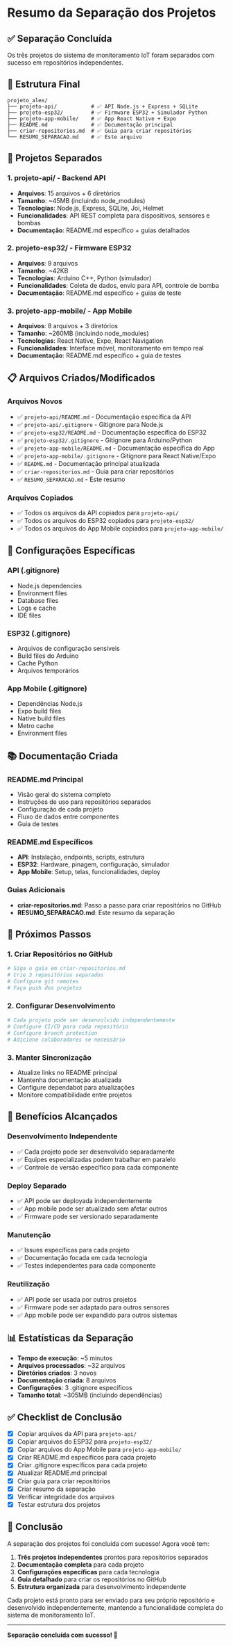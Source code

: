 # Resumo da Separação dos Projetos

## ✅ Separação Concluída

Os três projetos do sistema de monitoramento IoT foram separados com sucesso em repositórios independentes.

## 📁 Estrutura Final

```
projeto_alex/
├── projeto-api/           # ✅ API Node.js + Express + SQLite
├── projeto-esp32/         # ✅ Firmware ESP32 + Simulador Python
├── projeto-app-mobile/    # ✅ App React Native + Expo
├── README.md              # ✅ Documentação principal
├── criar-repositorios.md  # ✅ Guia para criar repositórios
└── RESUMO_SEPARACAO.md    # ✅ Este arquivo
```

## 🎯 Projetos Separados

### 1. **projeto-api/** - Backend API
- **Arquivos**: 15 arquivos + 6 diretórios
- **Tamanho**: ~45MB (incluindo node_modules)
- **Tecnologias**: Node.js, Express, SQLite, Joi, Helmet
- **Funcionalidades**: API REST completa para dispositivos, sensores e bombas
- **Documentação**: README.md específico + guias detalhados

### 2. **projeto-esp32/** - Firmware ESP32
- **Arquivos**: 9 arquivos
- **Tamanho**: ~42KB
- **Tecnologias**: Arduino C++, Python (simulador)
- **Funcionalidades**: Coleta de dados, envio para API, controle de bomba
- **Documentação**: README.md específico + guias de teste

### 3. **projeto-app-mobile/** - App Mobile
- **Arquivos**: 8 arquivos + 3 diretórios
- **Tamanho**: ~260MB (incluindo node_modules)
- **Tecnologias**: React Native, Expo, React Navigation
- **Funcionalidades**: Interface móvel, monitoramento em tempo real
- **Documentação**: README.md específico + guia de testes

## 📋 Arquivos Criados/Modificados

### Arquivos Novos
- ✅ `projeto-api/README.md` - Documentação específica da API
- ✅ `projeto-api/.gitignore` - Gitignore para Node.js
- ✅ `projeto-esp32/README.md` - Documentação específica do ESP32
- ✅ `projeto-esp32/.gitignore` - Gitignore para Arduino/Python
- ✅ `projeto-app-mobile/README.md` - Documentação específica do App
- ✅ `projeto-app-mobile/.gitignore` - Gitignore para React Native/Expo
- ✅ `README.md` - Documentação principal atualizada
- ✅ `criar-repositorios.md` - Guia para criar repositórios
- ✅ `RESUMO_SEPARACAO.md` - Este resumo

### Arquivos Copiados
- ✅ Todos os arquivos da API copiados para `projeto-api/`
- ✅ Todos os arquivos do ESP32 copiados para `projeto-esp32/`
- ✅ Todos os arquivos do App Mobile copiados para `projeto-app-mobile/`

## 🔧 Configurações Específicas

### API (.gitignore)
- Node.js dependencies
- Environment files
- Database files
- Logs e cache
- IDE files

### ESP32 (.gitignore)
- Arquivos de configuração sensíveis
- Build files do Arduino
- Cache Python
- Arquivos temporários

### App Mobile (.gitignore)
- Dependências Node.js
- Expo build files
- Native build files
- Metro cache
- Environment files

## 📚 Documentação Criada

### README.md Principal
- Visão geral do sistema completo
- Instruções de uso para repositórios separados
- Configuração de cada projeto
- Fluxo de dados entre componentes
- Guia de testes

### README.md Específicos
- **API**: Instalação, endpoints, scripts, estrutura
- **ESP32**: Hardware, pinagem, configuração, simulador
- **App Mobile**: Setup, telas, funcionalidades, deploy

### Guias Adicionais
- **criar-repositorios.md**: Passo a passo para criar repositórios no GitHub
- **RESUMO_SEPARACAO.md**: Este resumo da separação

## 🚀 Próximos Passos

### 1. Criar Repositórios no GitHub
```bash
# Siga o guia em criar-repositorios.md
# Crie 3 repositórios separados
# Configure git remotes
# Faça push dos projetos
```

### 2. Configurar Desenvolvimento
```bash
# Cada projeto pode ser desenvolvido independentemente
# Configure CI/CD para cada repositório
# Configure branch protection
# Adicione colaboradores se necessário
```

### 3. Manter Sincronização
- Atualize links no README principal
- Mantenha documentação atualizada
- Configure dependabot para atualizações
- Monitore compatibilidade entre projetos

## 🎯 Benefícios Alcançados

### Desenvolvimento Independente
- ✅ Cada projeto pode ser desenvolvido separadamente
- ✅ Equipes especializadas podem trabalhar em paralelo
- ✅ Controle de versão específico para cada componente

### Deploy Separado
- ✅ API pode ser deployada independentemente
- ✅ App mobile pode ser atualizado sem afetar outros
- ✅ Firmware pode ser versionado separadamente

### Manutenção
- ✅ Issues específicas para cada projeto
- ✅ Documentação focada em cada tecnologia
- ✅ Testes independentes para cada componente

### Reutilização
- ✅ API pode ser usada por outros projetos
- ✅ Firmware pode ser adaptado para outros sensores
- ✅ App mobile pode ser expandido para outros sistemas

## 📊 Estatísticas da Separação

- **Tempo de execução**: ~5 minutos
- **Arquivos processados**: ~32 arquivos
- **Diretórios criados**: 3 novos
- **Documentação criada**: 8 arquivos
- **Configurações**: 3 .gitignore específicos
- **Tamanho total**: ~305MB (incluindo dependências)

## ✅ Checklist de Conclusão

- [x] Copiar arquivos da API para `projeto-api/`
- [x] Copiar arquivos do ESP32 para `projeto-esp32/`
- [x] Copiar arquivos do App Mobile para `projeto-app-mobile/`
- [x] Criar README.md específicos para cada projeto
- [x] Criar .gitignore específicos para cada projeto
- [x] Atualizar README.md principal
- [x] Criar guia para criar repositórios
- [x] Criar resumo da separação
- [x] Verificar integridade dos arquivos
- [x] Testar estrutura dos projetos

## 🎉 Conclusão

A separação dos projetos foi concluída com sucesso! Agora você tem:

1. **Três projetos independentes** prontos para repositórios separados
2. **Documentação completa** para cada projeto
3. **Configurações específicas** para cada tecnologia
4. **Guia detalhado** para criar os repositórios no GitHub
5. **Estrutura organizada** para desenvolvimento independente

Cada projeto está pronto para ser enviado para seu próprio repositório e desenvolvido independentemente, mantendo a funcionalidade completa do sistema de monitoramento IoT.

---

**Separação concluída com sucesso! 🚀** 